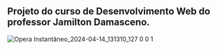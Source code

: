 ## Projeto do curso de Desenvolvimento Web do professor Jamilton Damasceno.

![Opera Instantâneo_2024-04-14_131310_127 0 0 1](https://github.com/SaymonPZ/Projeto-Noticias-Cidade/assets/96018720/16c22f72-f904-4737-9a12-b587fb42f7cd)
